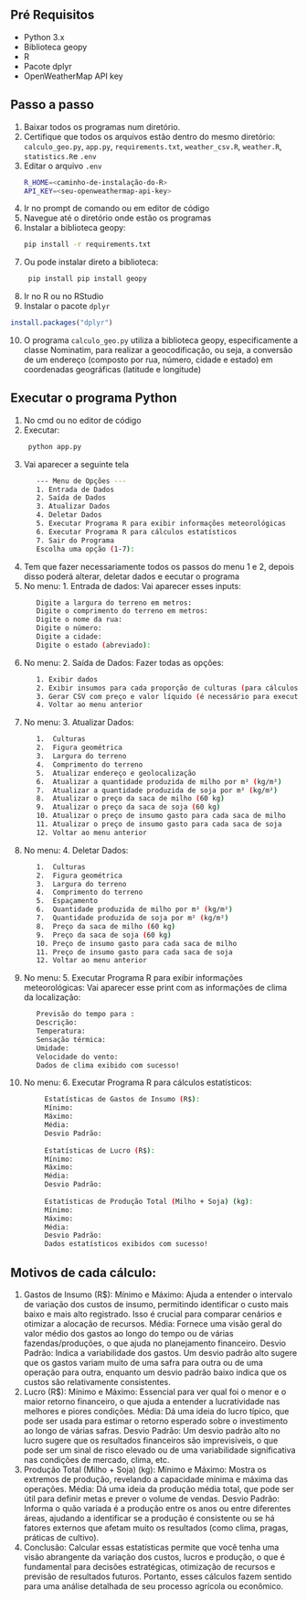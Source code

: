 ## Pré Requisitos

- Python 3.x
- Biblioteca geopy
- R
- Pacote dplyr
- OpenWeatherMap API key

## Passo a passo

1. Baixar todos os programas num diretório.
2. Certifique que todos os arquivos estão dentro do mesmo diretório: 
   `calculo_geo.py`, `app.py`, `requirements.txt`, `weather_csv.R`, `weather.R`, `statistics.R`e `.env`
3. Editar o arquivo `.env`
    ```sh
    R_HOME=<caminho-de-instalação-do-R>
    API_KEY=<seu-openweathermap-api-key>
    ```
4. Ir no prompt de comando ou em editor de código
5. Navegue até o diretório onde estão os programas 
6. Instalar a biblioteca geopy:
    ```sh
    pip install -r requirements.txt
    ```
7. Ou pode instalar direto a biblioteca:
   ```sh
    pip install pip install geopy
    ```
8. Ir no R ou no RStudio
9. Instalar o pacote `dplyr`
```r
install.packages("dplyr")
```
10. O programa `calculo_geo.py` utiliza a biblioteca geopy, especificamente a classe Nominatim, para realizar a geocodificação, ou seja, a conversão de um endereço (composto por rua, número, cidade e estado) em coordenadas geográficas (latitude e longitude)

## Executar o programa Python
1. No cmd ou no editor de código
2. Executar:
   ```sh
    python app.py
    ```
3. Vai aparecer a seguinte tela
      ```sh
         --- Menu de Opções ---
         1. Entrada de Dados
         2. Saída de Dados
         3. Atualizar Dados
         4. Deletar Dados
         5. Executar Programa R para exibir informações meteorológicas
         6. Executar Programa R para cálculos estatísticos
         7. Sair do Programa
         Escolha uma opção (1-7):
    ```
4. Tem que fazer necessariamente todos os passos do menu 1 e 2, depois disso poderá alterar, deletar dados e eecutar o programa
5. No menu: 1. Entrada de dados:
   Vai aparecer esses inputs:
      ```sh
         Digite a largura do terreno em metros:
         Digite o comprimento do terreno em metros:
         Digite o nome da rua:
         Digite o número:
         Digite a cidade:
         Digite o estado (abreviado):
    ```
6. No menu: 2. Saída de Dados:
    Fazer todas as opções:
      ```sh      
         1. Exibir dados
         2. Exibir insumos para cada proporção de culturas (para cálculos estatísticos)
         3. Gerar CSV com preço e valor líquido (é necessário para executar os programas R)
         4. Voltar ao menu anterior
    ```
7. No menu: 3. Atualizar Dados:
      ```sh      
         1.  Culturas
         2.  Figura geométrica
         3.  Largura do terreno
         4.  Comprimento do terreno
         5.  Atualizar endereço e geolocalização
         6.  Atualizar a quantidade produzida de milho por m² (kg/m²)
         7.  Atualizar a quantidade produzida de soja por m² (kg/m²)
         8.  Atualizar o preço da saca de milho (60 kg)
         9.  Atualizar o preço da saca de soja (60 kg)
         10. Atualizar o preço de insumo gasto para cada saca de milho
         11. Atualizar o preço de insumo gasto para cada saca de soja
         12. Voltar ao menu anterior
    ```
8. No menu: 4. Deletar Dados:
      ```sh  
         1.  Culturas
         2.  Figura geométrica
         3.  Largura do terreno
         4.  Comprimento do terreno
         5.  Espaçamento
         6.  Quantidade produzida de milho por m² (kg/m²)
         7.  Quantidade produzida de soja por m² (kg/m²)
         8.  Preço da saca de milho (60 kg)
         9.  Preço da saca de soja (60 kg)
         10. Preço de insumo gasto para cada saca de milho
         11. Preço de insumo gasto para cada saca de soja
         12. Voltar ao menu anterior
   ```
9. No menu: 5. Executar Programa R para exibir informações meteorológicas:
    Vai aparecer esse print com as informações de clima da localização:
      ```sh 
         Previsão do tempo para :
         Descrição: 
         Temperatura:
         Sensação térmica:
         Umidade:
         Velocidade do vento:
         Dados de clima exibido com sucesso!
   ```
10. No menu: 6. Executar Programa R para cálculos estatísticos:
    ```sh
         Estatísticas de Gastos de Insumo (R$):
         Mínimo: 
         Máximo: 
         Média: 
         Desvio Padrão: 
         
         Estatísticas de Lucro (R$):
         Mínimo: 
         Máximo:
         Média:
         Desvio Padrão: 
         
         Estatísticas de Produção Total (Milho + Soja) (kg):
         Mínimo:
         Máximo: 
         Média:
         Desvio Padrão: 
         Dados estatísticos exibidos com sucesso!
    ```

## Motivos de cada cálculo:
1. Gastos de Insumo (R$):
Mínimo e Máximo: Ajuda a entender o intervalo de variação dos custos de insumo, permitindo identificar o custo mais baixo e mais alto registrado. Isso é crucial para comparar cenários e otimizar a alocação de recursos.
Média: Fornece uma visão geral do valor médio dos gastos ao longo do tempo ou de várias fazendas/produções, o que ajuda no planejamento financeiro.
Desvio Padrão: Indica a variabilidade dos gastos. Um desvio padrão alto sugere que os gastos variam muito de uma safra para outra ou de uma operação para outra, enquanto um desvio padrão baixo indica que os custos são relativamente consistentes.
2. Lucro (R$):
Mínimo e Máximo: Essencial para ver qual foi o menor e o maior retorno financeiro, o que ajuda a entender a lucratividade nas melhores e piores condições.
Média: Dá uma ideia do lucro típico, que pode ser usada para estimar o retorno esperado sobre o investimento ao longo de várias safras.
Desvio Padrão: Um desvio padrão alto no lucro sugere que os resultados financeiros são imprevisíveis, o que pode ser um sinal de risco elevado ou de uma variabilidade significativa nas condições de mercado, clima, etc.
3. Produção Total (Milho + Soja) (kg):
Mínimo e Máximo: Mostra os extremos de produção, revelando a capacidade mínima e máxima das operações.
Média: Dá uma ideia da produção média total, que pode ser útil para definir metas e prever o volume de vendas.
Desvio Padrão: Informa o quão variada é a produção entre os anos ou entre diferentes áreas, ajudando a identificar se a produção é consistente ou se há fatores externos que afetam muito os resultados (como clima, pragas, práticas de cultivo).
4. Conclusão:
Calcular essas estatísticas permite que você tenha uma visão abrangente da variação dos custos, lucros e produção, o que é fundamental para decisões estratégicas, otimização de recursos e previsão de resultados futuros. Portanto, esses cálculos fazem sentido para uma análise detalhada de seu processo agrícola ou econômico.
